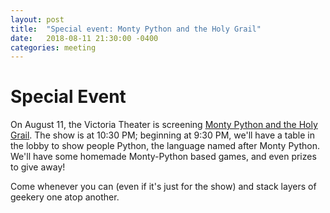 ```yaml
---
layout: post
title:  "Special event: Monty Python and the Holy Grail"
date:   2018-08-11 21:30:00 -0400
categories: meeting
---
```


# Special Event

On August 11, the Victoria 
Theater is screening 
[Monty Python and the Holy Grail](https://victoriatheatre.com/shows/monty-python/).
The show is at 10:30 PM; beginning at 9:30 PM, we'll have 
a table in the lobby to show people Python, the language 
named after Monty Python.  We'll have some homemade 
Monty-Python based games, and even prizes to give away!

Come whenever you can (even if it's just for the show) and 
stack layers of geekery one atop another.


